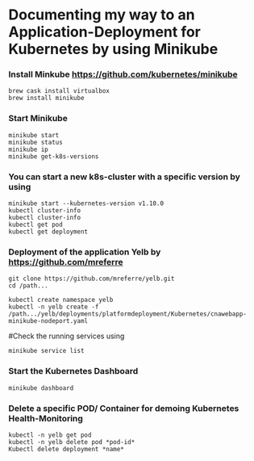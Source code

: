 # Documenting my way to an Application-Deployment for Kubernetes by using Minikube

### Install Minkube https://github.com/kubernetes/minikube
```
brew cask install virtualbox
brew install minikube
```
### Start Minikube
```
minikube start
minikube status
minikube ip
minikube get-k8s-versions
```

### You can start a new k8s-cluster with a specific version by using
```
minikube start --kubernetes-version v1.10.0
kubectl cluster-info
kubectl cluster-info
kubectl get pod
kubectl get deployment
```

### Deployment of the application Yelb by https://github.com/mreferre
```
git clone https://github.com/mreferre/yelb.git
cd /path...
```
```
kubectl create namespace yelb
kubectl -n yelb create -f /path.../yelb/deployments/platformdeployment/Kubernetes/cnawebapp-minikube-nodeport.yaml
```
#Check the running services using
```
minikube service list
```
### Start the Kubernetes Dashboard
```
minikube dashboard
```
### Delete a specific POD/ Container for demoing Kubernetes Health-Monitoring
```
kubectl -n yelb get pod
kubectl -n yelb delete pod *pod-id*
Kubectl delete deployment *name*
```
